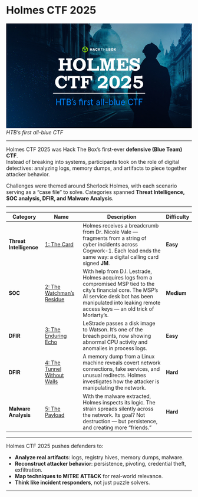 # Holmes CTF 2025

![Holmes CTF 2025 Banner](./assets/holmes-banner.jpg)  
_HTB’s first all-blue CTF_

---



Holmes CTF 2025 was Hack The Box’s first-ever **defensive (Blue Team) CTF**.  
Instead of breaking into systems, participants took on the role of digital detectives: analyzing logs, memory dumps, and artifacts to piece together attacker behavior.  

Challenges were themed around Sherlock Holmes, with each scenario serving as a “case file” to solve. Categories spanned **Threat Intelligence, SOC analysis, DFIR, and Malware Analysis**.

---



| Category            | Name | Description | Difficulty |
|---------------------|------|-------------|------------|
| **Threat Intelligence** | [1: The Card](./the-card/report.md) | Holmes receives a breadcrumb from Dr. Nicole Vale — fragments from a string of cyber incidents across Cogwork-1. Each lead ends the same way: a digital calling card signed **JM**. | **Easy** |
| **SOC** | [2: The Watchman’s Residue](./the-watchmans-residue/report.md) | With help from D.I. Lestrade, Holmes acquires logs from a compromised MSP tied to the city’s financial core. The MSP’s AI service desk bot has been manipulated into leaking remote access keys — an old trick of Moriarty’s. | **Medium** |
| **DFIR** | [3: The Enduring Echo](./enduring-echo/report.md) | LeStrade passes a disk image to Watson. It’s one of the breach points, now showing abnormal CPU activity and anomalies in process logs. | **Easy** |
| **DFIR** | [4: The Tunnel Without Walls](./tunnel-without-walls/report.md) | A memory dump from a Linux machine reveals covert network connections, fake services, and unusual redirects. Holmes investigates how the attacker is manipulating the network. | **Hard** |
| **Malware Analysis** | [5: The Payload](./the-payload/report.md) | With the malware extracted, Holmes inspects its logic. The strain spreads silently across the network. Its goal? Not destruction — but persistence, and creating more “friends.” | **Hard** |

---



Holmes CTF 2025 pushes defenders to:

- **Analyze real artifacts**: logs, registry hives, memory dumps, malware.  
- **Reconstruct attacker behavior**: persistence, pivoting, credential theft, exfiltration.  
- **Map techniques to MITRE ATT&CK** for real-world relevance.  
- **Think like incident responders**, not just puzzle solvers.

---




